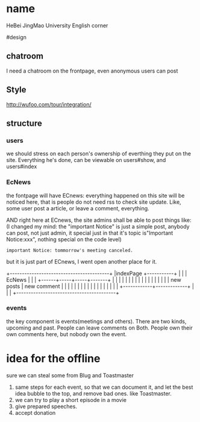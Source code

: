 # name
HeBei JingMao University English corner

#design

## chatroom

I need a chatroom on the frontpage, even anonymous users can post

## Style
http://wufoo.com/tour/integration/

## structure

### users
we should stress on each person's ownership of everthing they put on the site.
Everything he's done, can be viewable on users#show, and users#index

### EcNews
the fontpage will have ECnews: everything happened on this site
will be noticed here, that is people do not need rss to check site update.
Like, some user post a article, or leave a comment, everything.

AND right here at ECnews, the site admins shall be able to post things like:
(I changed my mind: the "important Notice" is just a simple post, anybody can
post, not just admin, it special just in that it's topic is"Important
Notice:xxx", nothing special on the code level)

    important Notice: tommorrow's meeting canceled.

but it is just part of ECnews, I went open another place for it.

+-----------------------------------------+
|indexPage +-----------+                  |
|          |  EcNews   |                  |
|   +------+-----+-----+-------+          |
|   |            |             |          |
|   |            |             |          |
|   |            |             |          |
|   | new posts  | new comment |          |
|   |            |             |          |
|   |            |             |          |
|   |            |             |          |
|   +------------+-------------+          |
|                                         |
+-----------------------------------------+
### events

the key component is events(meetings and others). There are two kinds,
upcoming and past. People can leave comments on Both. People own their own
comments here, but nobody own the event.


# idea for the offline

sure we can steal some from Blug and Toastmaster

1. same steps for each event, so that we can document it, and let the best
   idea bubble to the top, and remove bad ones. like Toastmaster.
2. we can try to play a short episode in a movie
3. give prepared speeches.
4. accept donation

